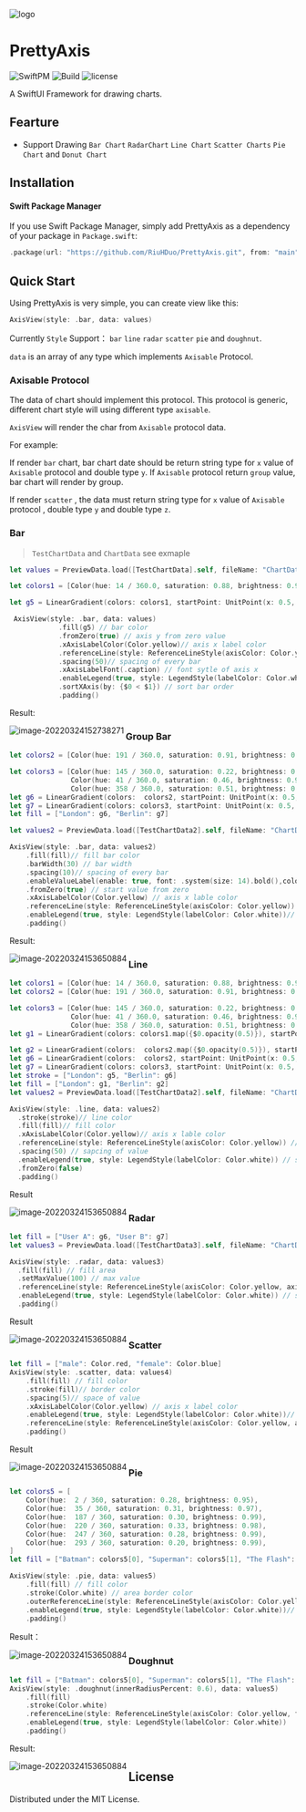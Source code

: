 

![logo](./img/logo.png)

# PrettyAxis
![SwiftPM](https://img.shields.io/badge/SwiftPM-Supported-blue) ![Build](https://img.shields.io/badge/build-passing-green) ![license](https://img.shields.io/badge/license-MIT-blue)

A SwiftUI Framework for drawing charts.

## Fearture

- Support Drawing `Bar Chart` `RadarChart`  `Line Chart`  `Scatter Charts` `Pie Chart`  and `Donut Chart`

## Installation

#### Swift Package Manager

If you use Swift Package Manager, simply add PrettyAxis as a dependency of your package in `Package.swift`:

```swift
.package(url: "https://github.com/RiuHDuo/PrettyAxis.git", from: "main")
```

## Quick Start

Using PrettyAxis is very simple,  you can create view like this:

```swift
AxisView(style: .bar, data: values)
```

Currently  `Style` Support： `bar` `line` `radar` `scatter` `pie` and `doughnut`.

`data` is an array of any type which  implements `Axisable` Protocol.

### Axisable Protocol

The data of chart should implement this protocol. This protocol is generic, different chart style will using different type `axisable`.

`AxisView` will render the char from `Axisable` protocol data. 

For example:

If render `bar` chart, bar chart date should be return string type for `x` value of `Axisable` protocol and double type `y`. If `Axisable` protocol return `group` value, bar chart will render by group.

If render `scatter` , the data must return  string type for `x` value of `Axisable` protocol , double type `y` and double type `z`.

### Bar 

> `TestChartData` and `ChartData` see exmaple 

  ```swift
  let values = PreviewData.load([TestChartData].self, fileName: "ChartData") ?? [TestChartData]()

  let colors1 = [Color(hue: 14 / 360.0, saturation: 0.88, brightness: 0.99), Color(hue: 40 / 360.0, saturation: 0.79, brightness: 0.97)]

  let g5 = LinearGradient(colors: colors1, startPoint: UnitPoint(x: 0.5, y: 0), endPoint: UnitPoint(x: 0.5, y: 1))

   AxisView(style: .bar, data: values)
              .fill(g5) // bar color
              .fromZero(true) // axis y from zero value
              .xAxisLabelColor(Color.yellow)// axis x label color
              .referenceLine(style: ReferenceLineStyle(axisColor: Color.yellow)) // show reference line
              .spacing(50)// spacing of every bar
              .xAxisLabelFont(.caption) // font sytle of axis x
              .enableLegend(true, style: LegendStyle(labelColor: Color.white)) // show legend
              .sortXAxis(by: {$0 < $1}) // sort bar order
              .padding()
  ```

Result:

<img src="img/bar.png" alt="image-20220324152738271" style="zoom:100%;" align='left'/>



### Group Bar 

```swift
let colors2 = [Color(hue: 191 / 360.0, saturation: 0.91, brightness: 0.92), Color(hue: 280 / 360.0, saturation: 0.52, brightness: 0.93), Color(hue: 356 / 360.0, saturation: 0.68, brightness: 0.96)]

let colors3 = [Color(hue: 145 / 360.0, saturation: 0.22, brightness: 0.9),
               Color(hue: 41 / 360.0, saturation: 0.46, brightness: 0.98),
               Color(hue: 358 / 360.0, saturation: 0.51, brightness: 0.97)]
let g6 = LinearGradient(colors:  colors2, startPoint: UnitPoint(x: 0.5, y: 0), endPoint: UnitPoint(x: 0.5, y: 1))
let g7 = LinearGradient(colors: colors3, startPoint: UnitPoint(x: 0.5, y: 0), endPoint: UnitPoint(x: 0.5, y: 1))
let fill = ["London": g6, "Berlin": g7]

let values2 = PreviewData.load([TestChartData2].self, fileName: "ChartData2") ?? [TestChartData2]()

AxisView(style: .bar, data: values2)
    .fill(fill)// fill bar color
    .barWidth(30) // bar width
    .spacing(10)// spacing of every bar
    .enableValueLabel(enable: true, font: .system(size: 14).bold(),color: Color.orange)// display value label above bar
    .fromZero(true) // start value from zero
    .xAxisLabelColor(Color.yellow) // axis x lable color
    .referenceLine(style: ReferenceLineStyle(axisColor: Color.yellow)) // show referece
    .enableLegend(true, style: LegendStyle(labelColor: Color.white))// show legend
    .padding()
```

Result:

<img src="img/group_bar.png" alt="image-20220324153650884" style="zoom:100%;" align="left"/>



### Line

```swift
let colors1 = [Color(hue: 14 / 360.0, saturation: 0.88, brightness: 0.99), Color(hue: 40 / 360.0, saturation: 0.79, brightness: 0.97)]
let colors2 = [Color(hue: 191 / 360.0, saturation: 0.91, brightness: 0.92), Color(hue: 280 / 360.0, saturation: 0.52, brightness: 0.93), Color(hue: 356 / 360.0, saturation: 0.68, brightness: 0.96)]

let colors3 = [Color(hue: 145 / 360.0, saturation: 0.22, brightness: 0.9),
               Color(hue: 41 / 360.0, saturation: 0.46, brightness: 0.98),
               Color(hue: 358 / 360.0, saturation: 0.51, brightness: 0.97)]
let g1 = LinearGradient(colors: colors1.map({$0.opacity(0.5)}), startPoint: UnitPoint(x: 0.5, y: 0), endPoint: UnitPoint(x: 0.5, y: 1))

let g2 = LinearGradient(colors:  colors2.map({$0.opacity(0.5)}), startPoint: UnitPoint(x: 0.5, y: 0), endPoint: UnitPoint(x: 0.5, y: 1))
let g6 = LinearGradient(colors:  colors2, startPoint: UnitPoint(x: 0.5, y: 0), endPoint: UnitPoint(x: 0.5, y: 1))
let g7 = LinearGradient(colors: colors3, startPoint: UnitPoint(x: 0.5, y: 0), endPoint: UnitPoint(x: 0.5, y: 1))
let stroke = ["London": g5, "Berlin": g6]
let fill = ["London": g1, "Berlin": g2]
let values2 = PreviewData.load([TestChartData2].self, fileName: "ChartData2") ?? [TestChartData2]()

AxisView(style: .line, data: values2)
  .stroke(stroke)// line color
  .fill(fill)// fill color
  .xAxisLabelColor(Color.yellow)// axis x lable color
  .referenceLine(style: ReferenceLineStyle(axisColor: Color.yellow)) // show reference
  .spacing(50) // sapcing of value
  .enableLegend(true, style: LegendStyle(labelColor: Color.white)) // show legend
  .fromZero(false)
  .padding()
```

Result

<img src="img/line.png" alt="image-20220324153650884" style="zoom:100%;" align="left"/>



### Radar

```swift
let fill = ["User A": g6, "User B": g7]
let values3 = PreviewData.load([TestChartData3].self, fileName: "ChartData3") ?? [TestChartData3]()

AxisView(style: .radar, data: values3)
  .fill(fill) // fill area
  .setMaxValue(100) // max value
  .referenceLine(style: ReferenceLineStyle(axisColor: Color.yellow, axisLabelColor: Color.red, yAxisLabelFont: Font.system(size: 10).bold())) // show reference
  .enableLegend(true, style: LegendStyle(labelColor: Color.white)) // show legend
  .padding()
```

Result

<img src="img/radar.png" alt="image-20220324153650884" style="zoom:100%;" align="left"/>



### Scatter

```swift
let fill = ["male": Color.red, "female": Color.blue]
AxisView(style: .scatter, data: values4)
    .fill(fill) // fill color
    .stroke(fill)// border color
    .spacing(5)// space of value
    .xAxisLabelColor(Color.yellow) // axis x label color
    .enableLegend(true, style: LegendStyle(labelColor: Color.white))// show legned
    .referenceLine(style: ReferenceLineStyle(axisColor: Color.yellow, axisLabelColor: Color.yellow))// show refernece
    .padding()
```

Result

<img src="img/scatter.png" alt="image-20220324153650884" style="zoom:100%;" align="left"/>



### Pie

```swift
let colors5 = [
    Color(hue:  2 / 360, saturation: 0.28, brightness: 0.95),
    Color(hue:  35 / 360, saturation: 0.31, brightness: 0.97),
    Color(hue:  187 / 360, saturation: 0.30, brightness: 0.99),
    Color(hue:  220 / 360, saturation: 0.33, brightness: 0.98),
    Color(hue:  247 / 360, saturation: 0.28, brightness: 0.99),
    Color(hue:  293 / 360, saturation: 0.20, brightness: 0.99),
]
let fill = ["Batman": colors5[0], "Superman": colors5[1], "The Flash": colors5[2], "Wonder Women": colors5[3], "Cyborg": colors5[4], "Aquaman": colors5[5]]

AxisView(style: .pie, data: values5)
    .fill(fill) // fill color
    .stroke(Color.white) // area border color
    .outerReferenceLine(style: ReferenceLineStyle(axisColor: Color.yellow, formatter: PercentFormat())) // show reference
    .enableLegend(true, style: LegendStyle(labelColor: Color.white))// show legend
    .padding()
```

Result：

<img src="img/pie.png" alt="image-20220324153650884" style="zoom:100%;" align="left"/>



### Doughnut

```swift
let fill = ["Batman": colors5[0], "Superman": colors5[1], "The Flash": colors5[2], "Wonder Women": colors5[3], "Cyborg": colors5[4], "Aquaman": colors5[5]]
AxisView(style: .doughnut(innerRadiusPercent: 0.6), data: values5)
    .fill(fill)
    .stroke(Color.white)
    .referenceLine(style: ReferenceLineStyle(axisColor: Color.yellow, formatter: PercentFormat()))
    .enableLegend(true, style: LegendStyle(labelColor: Color.white))
    .padding()
```

Result:

<img src="img/doughnut.png" alt="image-20220324153650884" style="zoom:100%;" align="left"/>



## License

Distributed under the MIT License.